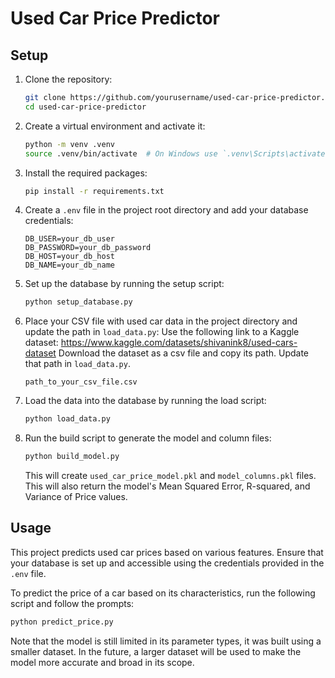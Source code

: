 # Used Car Price Predictor

## Setup

1. Clone the repository:
    ```bash
    git clone https://github.com/yourusername/used-car-price-predictor.git
    cd used-car-price-predictor
    ```

2. Create a virtual environment and activate it:
    ```bash
    python -m venv .venv
    source .venv/bin/activate  # On Windows use `.venv\Scripts\activate`
    ```

3. Install the required packages:
    ```bash
    pip install -r requirements.txt
    ```

4. Create a `.env` file in the project root directory and add your database credentials:
    ```plaintext
    DB_USER=your_db_user
    DB_PASSWORD=your_db_password
    DB_HOST=your_db_host
    DB_NAME=your_db_name
    ```

5. Set up the database by running the setup script:
    ```bash
    python setup_database.py
    ```

6. Place your CSV file with used car data in the project directory and update the path in `load_data.py`:
    Use the following link to a Kaggle dataset:
    https://www.kaggle.com/datasets/shivanink8/used-cars-dataset
    Download the dataset as a csv file and copy its path. Update that path in `load_data.py`.
    
    ```plaintext
    path_to_your_csv_file.csv
    ```

7. Load the data into the database by running the load script:
    ```bash
    python load_data.py
    ```

8. Run the build script to generate the model and column files:
    ```bash
    python build_model.py
    ```
    This will create `used_car_price_model.pkl` and `model_columns.pkl` files.
    This will also return the model's Mean Squared Error, R-squared, and Variance of Price values.

## Usage

This project predicts used car prices based on various features. Ensure that your database is set up and accessible using the credentials provided in the `.env` file.

To predict the price of a car based on its characteristics, run the following script and follow the prompts:

```bash
python predict_price.py
```
Note that the model is still limited in its parameter types, it was built using a smaller dataset. In the future, a larger dataset will be used to make the model more accurate and broad in its scope.

